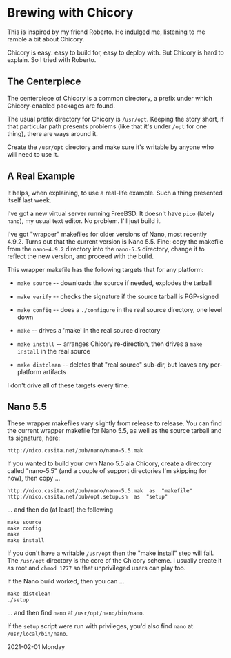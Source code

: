 # Brewing with Chicory

This is inspired by my friend Roberto.
He indulged me, listening to me ramble a bit about Chicory.

Chicory is easy: easy to build for, easy to deploy with.
But Chicory is hard to explain. So I tried with Roberto.

## The Centerpiece

The centerpiece of Chicory is a common directory,
a prefix under which Chicory-enabled packages are found.

The usual prefix directory for Chicory is `/usr/opt`.
Keeping the story short, if that particular path presents problems
(like that it's under `/opt` for one thing), there are ways around it.

Create the `/usr/opt` directory and make sure it's writable
by anyone who will need to use it.

## A Real Example

It helps, when explaining, to use a real-life example.
Such a thing presented itself last week.

I've got a new virtual server running FreeBSD. It doesn't have `pico`
(lately `nano`), my usual text editor. No problem. I'll just build it.

I've got "wrapper" makefiles for older versions of Nano, most recently
4.9.2. Turns out that the current version is Nano 5.5. Fine: copy the
makefile from the `nano-4.9.2` directory into the `nano-5.5` directory,
change it to reflect the new version, and proceed with the build.

This wrapper makefile has the following targets that for any platform:

* `make source` -- downloads the source if needed, explodes the tarball

* `make verify` -- checks the signature if the source tarball is PGP-signed

* `make config` -- does a `./configure` in the real source directory, one level down

* `make` -- drives a 'make' in the real source directory

* `make install` -- arranges Chicory re-direction, then drives a `make install` in the real source

* `make distclean` -- deletes that "real source" sub-dir, but leaves any per-platform artifacts

I don't drive all of these targets every time.

## Nano 5.5

These wrapper makefiles vary slightly from release to release. You can
find the current wrapper makefile for Nano 5.5, as well as the source
tarball and its signature, here:

    http://nico.casita.net/pub/nano/nano-5.5.mak

If you wanted to build your own Nano 5.5 ala Chicory, create a directory
called "nano-5.5" (and a couple of support directories I'm skipping for now),
then copy ...

    http://nico.casita.net/pub/nano/nano-5.5.mak  as  "makefile"
    http://nico.casita.net/pub/opt.setup.sh  as  "setup"

 ... and then do (at least) the following

    make source
    make config
    make
    make install

If you don't have a writable `/usr/opt` then the "make install" step will fail.
The `/usr/opt` directory is the core of the Chicory scheme. I usually create it
as root and `chmod 1777` so that unprivileged users can play too. 

If the Nano build worked, then you can ...

    make distclean
    ./setup

 ... and then find `nano` at `/usr/opt/nano/bin/nano`.

If the `setup` script were run with privileges,
you'd also find `nano` at `/usr/local/bin/nano`.

2021-02-01 Monday


